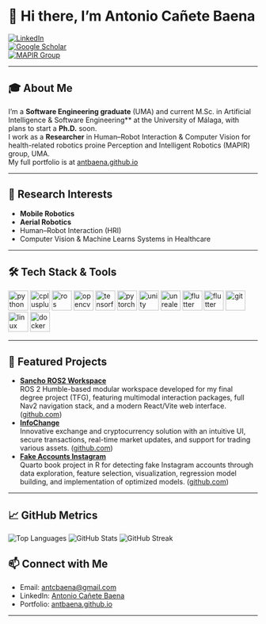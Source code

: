 # 👋 Hi there, I’m Antonio Cañete Baena

[![LinkedIn][linkedin-shield]](https://www.linkedin.com/in/antonio-ca%C3%B1ete-baena-b61a5a235/)  
[![Google Scholar][scholar-badge]](https://scholar.google.com/citations?hl=es&user=V1Q7zwgAAAAJ)  
[![MAPIR Group][mapir-badge]](https://mapir.isa.uma.es/mapirwebsite/?p=4094)

---

## 🎓 About Me

I’m a **Software Engineering graduate** (UMA) and current M.Sc. in Artificial Intelligence & Software Engineering** at the University of Málaga, with plans to start a **Ph.D.** soon.  
I work as a **Researcher** in Human–Robot Interaction & Computer Vision for health-related robotics proine Perception and Intelligent Robotics (MAPIR) group, UMA.  
My full portfolio is at [antbaena.github.io](https://antbaena.github.io/)

---

## 🚀 Research Interests

- **Mobile Robotics**  
- **Aerial Robotics**  
- Human–Robot Interaction (HRI)  
- Computer Vision & Machine Learns Systems in Healthcare

---

## 🛠️ Tech Stack & Tools

<p align="left">
  <img src="https://cdn.simpleicons.org/python/777777" alt="python" width="40" height="40"/>
  <img src="https://cdn.simpleicons.org/cplusplus/777777" alt="cplusplus" width="40" height="40"/>
  <img src="https://cdn.simpleicons.org/ros/777777" alt="ros" width="40" height="40"/>
  <img src="https://cdn.simpleicons.org/opencv/777777" alt="opencv" width="40" height="40"/>
  <img src="https://cdn.simpleicons.org/tensorflow/777777" alt="tensorflow" width="40" height="40"/>
  <img src="https://cdn.simpleicons.org/pytorch/777777" alt="pytorch" width="40" height="40"/>
  <img src="https://cdn.simpleicons.org/unity/777777" alt="unity" width="40" height="40"/>
  <img src="https://cdn.simpleicons.org/unrealengine/777777" alt="unrealengine" width="40" height="40"/>
  <img src="https://cdn.simpleicons.org/flutter/777777" alt="flutter" width="40" height="40"/>
  <img src="https://cdn.simpleicons.org/react/777777" alt="flutter" width="40" height="40"/>
  <img src="https://cdn.simpleicons.org/git/777777" alt="git" width="40" height="40"/>
  <img src="https://cdn.simpleicons.org/linux/777777" alt="linux" width="40" height="40"/>
  <img src="https://cdn.simpleicons.org/docker/777777" alt="docker" width="40" height="40"/>
</p>

---

## 🔬 Featured Projects

- **[Sancho ROS2 Workspace](https://github.com/antbaena/sancho_ws)**  
  ROS 2 Humble-based modular workspace developed for my final degree project (TFG), featuring multimodal interaction packages, full Nav2 navigation stack, and a modern React/Vite web interface. ([github.com](https://github.com/antbaena/sancho_ws))  
- **[InfoChange](https://github.com/AFND-Industries/InfoChange)**  
  Innovative exchange and cryptocurrency solution with an intuitive UI, secure transactions, real-time market updates, and support for trading various assets. ([github.com](https://github.com/AFND-Industries/InfoChange))  
- **[Fake Accounts Instagram](https://github.com/antbaena/Fake-Accounts-Instagram)**  
  Quarto book project in R for detecting fake Instagram accounts through data exploration, feature selection, visualization, regression model building, and implementation of optimized models. ([github.com](https://github.com/antbaena/Fake-Accounts-Instagram))  

---

## 📈 GitHub Metrics

<p align="left">
  <img src="https://github-readme-stats.vercel.app/api/top-langs?username=antbaena&show_icons=true&locale=en&layout=compact" alt="Top Languages" />
  <img src="https://github-readme-stats.vercel.app/api?username=antbaena&show_icons=true&locale=en" alt="GitHub Stats" />
  <img src="https://github-readme-streak-stats.herokuapp.com/?user=antbaena&theme=default&hide_border=true" alt="GitHub Streak" />
</p>



## 📫 Connect with Me

- Email: antcbaena@gmail.com  
- LinkedIn: [Antonio Cañete Baena](https://www.linkedin.com/in/antonio-ca%C3%B1ete-baena-b61a5a235/)  
- Portfolio: [antbaena.github.io](https://antbaena.github.io/)

---

[linkedin-shield]: https://img.shields.io/badge/LinkedIn-%230077B5.svg?style=flat&logo=linkedin&logoColor=white  
[scholar-badge]: https://img.shields.io/badge/Scholar-Profile-blue?logo=google-scholar  
[mapir-badge]: https://img.shields.io/badge/MAPIR-UMA-lightgrey  
